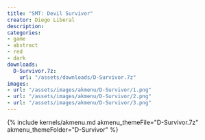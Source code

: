 ```yaml
---
title: "SMT: Devil Survivor"
creator: Diego Liberal
description: 
categories:
- game
- abstract
- red
- dark
downloads:
  D-Survivor.7z:
    url: "/assets/downloads/D-Survivor.7z"
images:
- url: "/assets/images/akmenu/D-Survivor/1.png"
- url: "/assets/images/akmenu/D-Survivor/2.png"
- url: "/assets/images/akmenu/D-Survivor/3.png"
---
```


{% include kernels/akmenu.md akmenu_themeFile="D-Survivor.7z" akmenu_themeFolder="D-Survivor" %}
